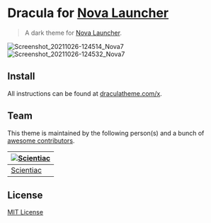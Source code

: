# Dracula for [Nova Launcher](https://novalauncher.com/)

> A dark theme for [Nova Launcher](https://novalauncher.com/).
> 
![Screenshot_20211026-124514_Nova7](https://user-images.githubusercontent.com/58177655/138829346-4f50ef87-9ec9-4a0b-90ae-ddb9c3959a17.png)
![Screenshot_20211026-124532_Nova7](https://user-images.githubusercontent.com/58177655/138829356-a8bc5f31-6b27-4f7c-a452-fbef21c60b89.png)


## Install

All instructions can be found at [draculatheme.com/x](https://draculatheme.com/x).

## Team

This theme is maintained by the following person(s) and a bunch of [awesome contributors](https://github.com/dracula/template/graphs/contributors).

[![Scientiac](https://github.com/scientiac.png?size=100)](https://github.com/scientiac) |
--- |
[Scientiac](https://github.com/scientiac/) |

## License

[MIT License](./LICENSE)
